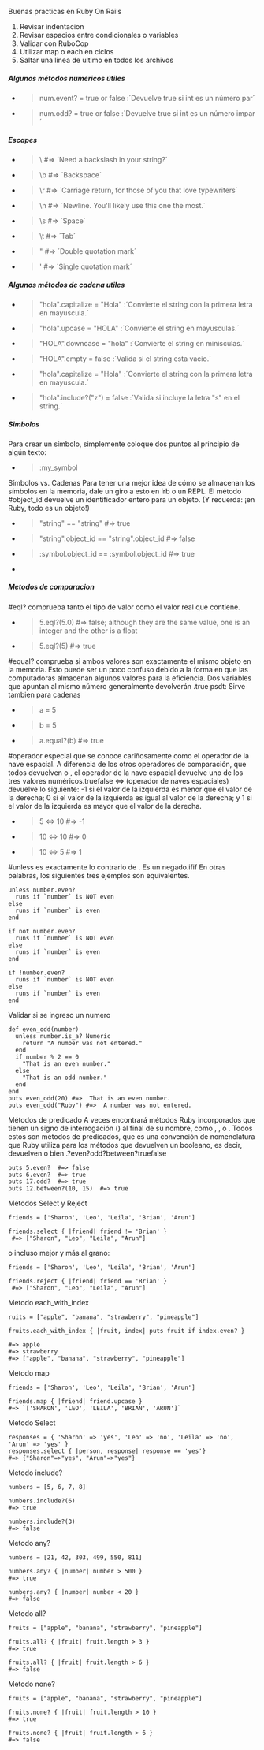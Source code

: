 Buenas practicas en Ruby On Rails
1. Revisar indentacion
2. Revisar espacios entre condicionales o variables
3. Validar con RuboCop
4. Utilizar map o each en ciclos
5. Saltar una linea de ultimo en todos los archivos

##### Algunos métodos numéricos útiles
- > num.event? = true or false :´Devuelve true si int es un número par´
- > num.odd? = true or false :´Devuelve true si int es un número impar´

##### Escapes 
- > \\  #=> ´Need a backslash in your string?´
- > \b  #=> ´Backspace´
- > \r  #=> ´Carriage return, for those of you that love typewriters´
- > \n  #=> ´Newline. You'll likely use this one the most.´
- > \s  #=> ´Space´
- > \t  #=> ´Tab´
- > \"  #=> ´Double quotation mark´
- > \'  #=> ´Single quotation mark´

##### Algunos métodos de cadena utiles
- > "hola".capitalize = "Hola" :´Convierte el string con la primera letra en mayuscula.´
- > "hola".upcase = "HOLA" :´Convierte el string en mayusculas.´
- > "HOLA".downcase = "hola" :´Convierte el string en minisculas.´
- > "HOLA".empty = false :´Valida si el string esta vacio.´
- > "hola".capitalize = "Hola" :´Convierte el string con la primera letra en mayuscula.´
- > "hola".include?("z") = false :´Valida si incluye la letra "s" en el string.´

##### Simbolos
Para crear un símbolo, simplemente coloque dos puntos al principio de algún texto:
- > :my_symbol

Símbolos vs. Cadenas
Para tener una mejor idea de cómo se almacenan los símbolos en la memoria, dale un giro a esto en irb o un REPL. El método #object_id devuelve un identificador entero para un objeto. (Y recuerda: ¡en Ruby, todo es un objeto!)

- > "string" == "string"  #=> true
- > "string".object_id == "string".object_id  #=> false
- > :symbol.object_id == :symbol.object_id    #=> true
- 
##### Metodos de comparacion

#eql? comprueba tanto el tipo de valor como el valor real que contiene.
- > 5.eql?(5.0) #=> false; although they are the same value, one is an integer and the other is a float
- > 5.eql?(5)   #=> true

#equal? comprueba si ambos valores son exactamente el mismo objeto en la memoria. Esto puede ser un poco confuso debido a la forma en que las computadoras almacenan algunos valores para la eficiencia. Dos variables que apuntan al mismo número generalmente devolverán .true
psdt: Sirve tambien para cadenas
- > a = 5
- > b = 5
- > a.equal?(b) #=> true

#operador especial que se conoce cariñosamente como el operador de la nave espacial. A diferencia de los otros operadores de comparación, que todos devuelven o , el operador de la nave espacial devuelve uno de los tres valores numéricos.truefalse
<=> (operador de naves espaciales) devuelve lo siguiente:
-1 si el valor de la izquierda es menor que el valor de la derecha;
0 si el valor de la izquierda es igual al valor de la derecha; y
1 si el valor de la izquierda es mayor que el valor de la derecha.
- > 5 <=> 10    #=> -1
- > 10 <=> 10   #=> 0
- > 10 <=> 5    #=> 1

#unless es exactamente lo contrario de . Es un negado.ifif
En otras palabras, los siguientes tres ejemplos son equivalentes.
```
unless number.even?
  runs if `number` is NOT even
else
  runs if `number` is even
end

if not number.even?
  runs if `number` is NOT even
else
  runs if `number` is even
end

if !number.even?
  runs if `number` is NOT even
else
  runs if `number` is even
end
```
Validar si se ingreso un numero
```
def even_odd(number)
  unless number.is_a? Numeric
    return "A number was not entered."
  end
  if number % 2 == 0
    "That is an even number."
  else
    "That is an odd number."
  end
end
puts even_odd(20) #=>  That is an even number.
puts even_odd("Ruby") #=>  A number was not entered.
```
Métodos de predicado
A veces encontrará métodos Ruby incorporados que tienen un signo de interrogación () al final de su nombre, como , , o . Todos estos son métodos de predicados, que es una convención de nomenclatura que Ruby utiliza para los métodos que devuelven un booleano, es decir, devuelven o bien .?even?odd?between?truefalse
```
puts 5.even?  #=> false
puts 6.even?  #=> true
puts 17.odd?  #=> true
puts 12.between?(10, 15)  #=> true
```
Metodos Select y Reject 
```
friends = ['Sharon', 'Leo', 'Leila', 'Brian', 'Arun']

friends.select { |friend| friend != 'Brian' }
 #=> ["Sharon", "Leo", "Leila", "Arun"]
 ```
o incluso mejor y más al grano:
```
friends = ['Sharon', 'Leo', 'Leila', 'Brian', 'Arun']

friends.reject { |friend| friend == 'Brian' }
 #=> ["Sharon", "Leo", "Leila", "Arun"]
```
Metodo each_with_index
```
ruits = ["apple", "banana", "strawberry", "pineapple"]

fruits.each_with_index { |fruit, index| puts fruit if index.even? }

#=> apple
#=> strawberry
#=> ["apple", "banana", "strawberry", "pineapple"]
```
Metodo map
```
friends = ['Sharon', 'Leo', 'Leila', 'Brian', 'Arun']

friends.map { |friend| friend.upcase }
#=> `['SHARON', 'LEO', 'LEILA', 'BRIAN', 'ARUN']`
```
Metodo Select
```
responses = { 'Sharon' => 'yes', 'Leo' => 'no', 'Leila' => 'no', 'Arun' => 'yes' }
responses.select { |person, response| response == 'yes'}
#=> {"Sharon"=>"yes", "Arun"=>"yes"}
```
Metodo include?
```
numbers = [5, 6, 7, 8]

numbers.include?(6)
#=> true

numbers.include?(3)
#=> false
```
Metodo any?
```
numbers = [21, 42, 303, 499, 550, 811]

numbers.any? { |number| number > 500 }
#=> true

numbers.any? { |number| number < 20 }
#=> false
```
Metodo all?
```
fruits = ["apple", "banana", "strawberry", "pineapple"]

fruits.all? { |fruit| fruit.length > 3 }
#=> true

fruits.all? { |fruit| fruit.length > 6 }
#=> false
```
Metodo none?
```
fruits = ["apple", "banana", "strawberry", "pineapple"]

fruits.none? { |fruit| fruit.length > 10 }
#=> true

fruits.none? { |fruit| fruit.length > 6 }
#=> false
```










